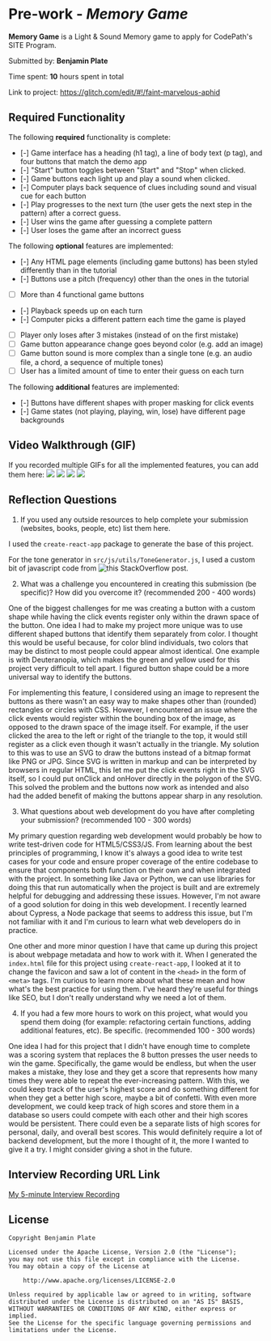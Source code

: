 # Pre-work - *Memory Game*

**Memory Game** is a Light & Sound Memory game to apply for CodePath's SITE Program. 

Submitted by: **Benjamin Plate**

Time spent: **10** hours spent in total

Link to project: https://glitch.com/edit/#!/faint-marvelous-aphid

## Required Functionality

The following **required** functionality is complete:

* [-] Game interface has a heading (h1 tag), a line of body text (p tag), and four buttons that match the demo app
* [-] "Start" button toggles between "Start" and "Stop" when clicked. 
* [-] Game buttons each light up and play a sound when clicked. 
* [-] Computer plays back sequence of clues including sound and visual cue for each button
* [-] Play progresses to the next turn (the user gets the next step in the pattern) after a correct guess. 
* [-] User wins the game after guessing a complete pattern
* [-] User loses the game after an incorrect guess

The following **optional** features are implemented:

* [-] Any HTML page elements (including game buttons) has been styled differently than in the tutorial
* [-] Buttons use a pitch (frequency) other than the ones in the tutorial
* [ ] More than 4 functional game buttons
* [-] Playback speeds up on each turn
* [-] Computer picks a different pattern each time the game is played
* [ ] Player only loses after 3 mistakes (instead of on the first mistake)
* [ ] Game button appearance change goes beyond color (e.g. add an image)
* [ ] Game button sound is more complex than a single tone (e.g. an audio file, a chord, a sequence of multiple tones)
* [ ] User has a limited amount of time to enter their guess on each turn

The following **additional** features are implemented:

- [-] Buttons have different shapes with proper masking for click events
- [-] Game states (not playing, playing, win, lose) have different page backgrounds

## Video Walkthrough (GIF)

If you recorded multiple GIFs for all the implemented features, you can add them here:
![](gif1-link-here)
![](gif2-link-here)
![](gif3-link-here)
![](gif4-link-here)

## Reflection Questions
1. If you used any outside resources to help complete your submission (websites, books, people, etc) list them here. 

I used the `create-react-app` package to generate the base of this project.

For the tone generator in `src/js/utils/ToneGenerator.js`, I used a custom bit of javascript code from ![this StackOverflow post.](https://stackoverflow.com/questions/39200994/how-to-play-a-specific-frequency-with-javascript#44215748)

2. What was a challenge you encountered in creating this submission (be specific)? How did you overcome it? (recommended 200 - 400 words) 

One of the biggest challenges for me was creating a button with a custom shape while having the click events register only within the drawn space of the button. One idea I had to make my project more unique was to use different shaped buttons that identify them separately from color. I thought this would be useful because, for color blind individuals, two colors that may be distinct to most people could appear almost identical. One example is with Deuteranopia, which makes the green and yellow used for this project very difficult to tell apart. I figured button shape could be a more universal way to identify the buttons.

For implementing this feature, I considered using an image to represent the buttons as there wasn't an easy way to make shapes other than (rounded) rectangles or circles with CSS. However, I encountered an issue where the click events would register within the bounding box of the image, as opposed to the drawn space of the image itself. For example, if the user clicked the area to the left or right of the triangle to the top, it would still register as a click even though it wasn't actually in the triangle. My solution to this was to use an SVG to draw the buttons instead of a bitmap format like PNG or JPG. Since SVG is written in markup and can be interpreted by browsers in regular HTML, this let me put the click events right in the SVG itself, so I could put onClick and onHover directly in the polygon of the SVG. This solved the problem and the buttons now work as intended and also had the added benefit of making the buttons appear sharp in any resolution.

3. What questions about web development do you have after completing your submission? (recommended 100 - 300 words) 

My primary question regarding web development would probably be how to write test-driven code for HTML5/CSS3/JS. From learning about the best principles of programming, I know it's always a good idea to write test cases for your code and ensure proper coverage of the entire codebase to ensure that components both function on their own and when integrated with the project. In something like Java or Python, we can use libraries for doing this that run automatically when the project is built and are extremely helpful for debugging and addressing these issues. However, I'm not aware of a good solution for doing in this web development. I recently learned about Cypress, a Node package that seems to address this issue, but I'm not familiar with it and I'm curious to learn what web developers do in practice.

One other and more minor question I have that came up during this project is about webpage metadata and how to work with it. When I generated the `index.html` file for this project using `create-react-app`, I looked at it to change the favicon and saw a lot of content in the `<head>` in the form of `<meta>` tags. I'm curious to learn more about what these mean and how what's the best practice for using them. I've heard they're useful for things like SEO, but I don't really understand why we need a lot of them.

4. If you had a few more hours to work on this project, what would you spend them doing (for example: refactoring certain functions, adding additional features, etc). Be specific. (recommended 100 - 300 words) 

One idea I had for this project that I didn't have enough time to complete was a scoring system that replaces the 8 button presses the user needs to win the game. Specifically, the game would be endless, but when the user makes a mistake, they lose and they get a score that represents how many times they were able to repeat the ever-increasing pattern. With this, we could keep track of the user's highest score and do something different for when they get a better high score, maybe a bit of confetti. With even more development, we could keep track of high scores and store them in a database so users could compete with each other and their high scores would be persistent. There could even be a separate lists of high scores for personal, daily, and overall best scores. This would definitely require a lot of backend development, but the more I thought of it, the more I wanted to give it a try. I might consider giving a shot in the future.


## Interview Recording URL Link

[My 5-minute Interview Recording](your-link-here)


## License

    Copyright Benjamin Plate

    Licensed under the Apache License, Version 2.0 (the "License");
    you may not use this file except in compliance with the License.
    You may obtain a copy of the License at

        http://www.apache.org/licenses/LICENSE-2.0

    Unless required by applicable law or agreed to in writing, software
    distributed under the License is distributed on an "AS IS" BASIS,
    WITHOUT WARRANTIES OR CONDITIONS OF ANY KIND, either express or implied.
    See the License for the specific language governing permissions and
    limitations under the License.